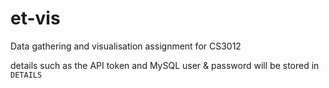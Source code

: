 # et-vis

Data gathering and visualisation assignment for CS3012

details such as the API token and MySQL user & password will be stored in `DETAILS`
